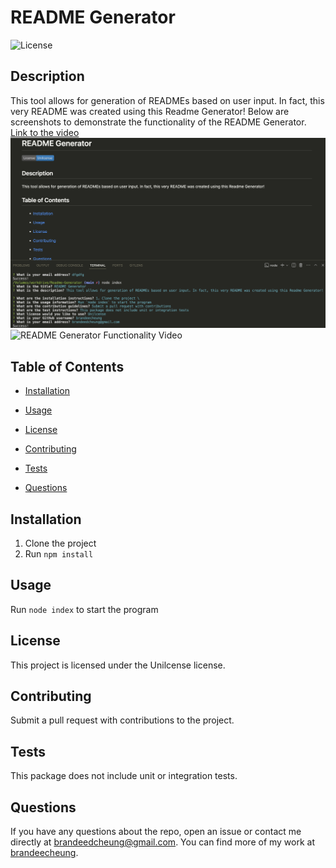 # README Generator

![License](https://img.shields.io/badge/License-Unilcense-blue.svg)

## Description

This tool allows for generation of READMEs based on user input. In fact, this very README was created using this Readme Generator!
Below are screenshots to demonstrate the functionality of the README Generator. [Link to the video](https://drive.google.com/file/d/1oJBfaaqREh1XZ9Izgx6mGLmGTs3KDCDv/view)
![README Generator Functionality](./images/screenshot.png)
![README Generator Functionality Video](./images/functionality.gif)

## Table of Contents

* [Installation](#installation)
* [Usage](#usage)

* [License](#license)
* [Contributing](#contributing)
* [Tests](#tests)
* [Questions](#questions)

## Installation

1. Clone the project
2. Run `npm install`

## Usage

Run `node index` to start the program

## License

This project is licensed under the Unilcense license.

## Contributing

Submit a pull request with contributions to the project.

## Tests

This package does not include unit or integration tests.

## Questions

If you have any questions about the repo, open an issue or contact me directly at brandeedcheung@gmail.com. You can find more of my work at [brandeecheung](https://github.com/brandeecheung).
